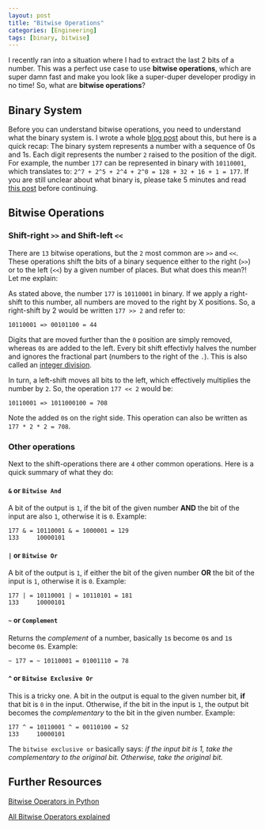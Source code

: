 ```yaml
---
layout: post
title: "Bitwise Operations"
categories: [Engineering]
tags: [binary, bitwise]
---
```


I recently ran into a situation where I had to extract the last 2 bits of a number. This was a perfect use case to use **bitwise operations**, which are super damn fast and make you look like a super-duper developer prodigy in no time! So, what are **bitwise operations**?

## Binary System

Before you can understand bitwise operations, you need to understand what the binary system is. I wrote a whole [blog post]() about this, but here is a quick recap: The binary system represents a number with a sequence of 0s and 1s. Each digit represents the number `2` raised to the position of the digit. For example, the number `177` can be represented in binary with `10110001`, which translates to: `2^7 + 2^5 + 2^4 + 2^0 = 128 + 32 + 16 + 1 = 177`. If you are still unclear about what binary is, please take 5 minutes and read [this post](https://medium.com/@LindaVivah/learn-how-to-read-binary-in-5-minutes-dac1feb991e) before continuing.

## Bitwise Operations

### Shift-right `>>` and Shift-left `<<`

There are `13` bitwise operations, but the `2` most common are `>>` and `<<`. These operations shift the bits of a binary sequence either to the right (`>>`) or to the left (`<<`) by a given number of places. But what does this mean?! Let me explain:

As stated above, the number `177` is `10110001` in binary. If we apply a right-shift to this number, all numbers are moved to the right by X positions. So, a right-shift by 2 would be written `177 >> 2` and refer to:

```
10110001 => 00101100 = 44
```

Digits that are moved further than the `0` position are simply removed, whereas `0`s are added to the left. Every bit shift effectivly halves the number and ignores the fractional part (numbers to the right of the `.`). This is also called an [integer division](http://mathworld.wolfram.com/IntegerDivision.html).

In turn, a left-shift moves all bits to the left, which effectively multiplies the number by `2`. So, the operation `177 << 2` would be:

```
10110001 => 1011000100 = 708
```

Note the added `0`s on the right side. This operation can also be written as `177 * 2 * 2 = 708`.

### Other operations

Next to the shift-operations there are `4` other common operations. Here is a quick summary of what they do:

#### `&` or `Bitwise And`

A bit of the output is `1`, if the bit of the given number **AND** the bit of the input are also `1`, otherwise it is `0`. Example:

```
177 & = 10110001 & = 1000001 = 129
133     10000101
```

#### `|` or `Bitwise Or`

A bit of the output is `1`, if either the bit of the given number **OR** the bit of the input is `1`, otherwise it is `0`. Example:

```
177 | = 10110001 | = 10110101 = 181
133     10000101
```

#### `~` or `Complement`

Returns the _complement_ of a number, basically `1`s become `0`s and `1`s become `0`s. Example:

```
~ 177 = ~ 10110001 = 01001110 = 78
```

#### `^` or `Bitwise Exclusive Or`

This is a tricky one. A bit in the output is equal to the given number bit, **if** that bit is `0` in the input. Otherwise, if the bit in the input is `1`, the output bit becomes the _complementary_ to the bit in the given number. Example:

```
177 ^ = 10110001 ^ = 00110100 = 52
133     10000101
```

The `bitwise exclusive or` basically says: _if the input bit is 1, take the complementary to the original bit. Otherwise, take the original bit._

## Further Resources

[Bitwise Operators in Python](https://wiki.python.org/moin/BitwiseOperators)

[All Bitwise Operators explained](https://code.tutsplus.com/articles/understanding-bitwise-operators--active-11301)
